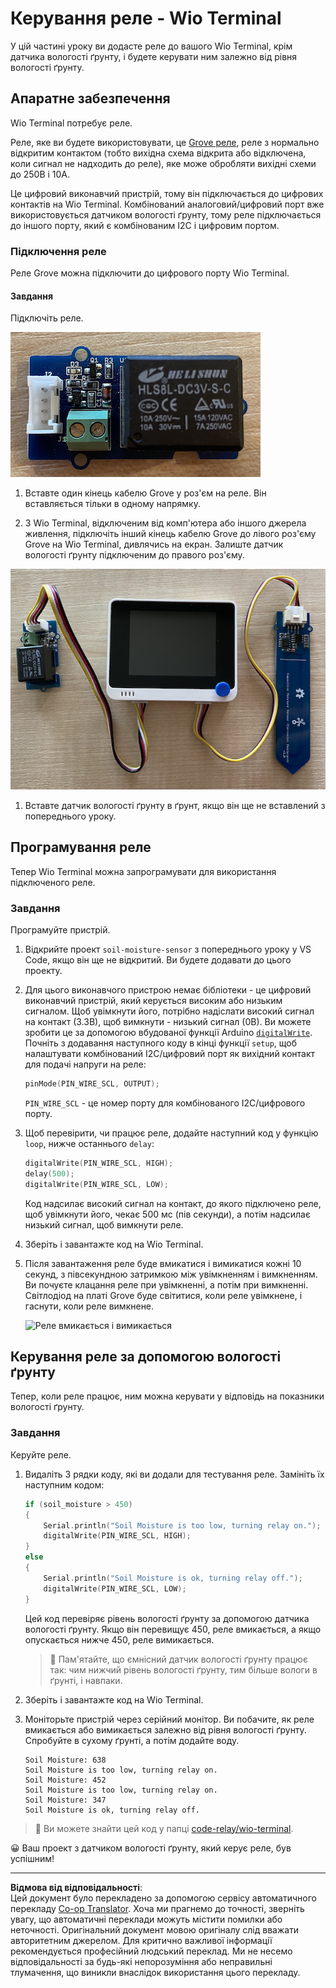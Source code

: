 <!--
CO_OP_TRANSLATOR_METADATA:
{
  "original_hash": "f3c5d8afa2ef6a0b425ef8ff20615cb4",
  "translation_date": "2025-08-28T18:17:02+00:00",
  "source_file": "2-farm/lessons/3-automated-plant-watering/wio-terminal-relay.md",
  "language_code": "uk"
}
-->
# Керування реле - Wio Terminal

У цій частині уроку ви додасте реле до вашого Wio Terminal, крім датчика вологості ґрунту, і будете керувати ним залежно від рівня вологості ґрунту.

## Апаратне забезпечення

Wio Terminal потребує реле.

Реле, яке ви будете використовувати, це [Grove реле](https://www.seeedstudio.com/Grove-Relay.html), реле з нормально відкритим контактом (тобто вихідна схема відкрита або відключена, коли сигнал не надходить до реле), яке може обробляти вихідні схеми до 250В і 10А.

Це цифровий виконавчий пристрій, тому він підключається до цифрових контактів на Wio Terminal. Комбінований аналоговий/цифровий порт вже використовується датчиком вологості ґрунту, тому реле підключається до іншого порту, який є комбінованим I2C і цифровим портом.

### Підключення реле

Реле Grove можна підключити до цифрового порту Wio Terminal.

#### Завдання

Підключіть реле.

![Реле Grove](../../../../../translated_images/grove-relay.d426958ca210fbd0fb7983d7edc069d46c73a8b0a099d94797bd756f7b6bb6be.uk.png)

1. Вставте один кінець кабелю Grove у роз'єм на реле. Він вставляється тільки в одному напрямку.

1. З Wio Terminal, відключеним від комп'ютера або іншого джерела живлення, підключіть інший кінець кабелю Grove до лівого роз'єму Grove на Wio Terminal, дивлячись на екран. Залиште датчик вологості ґрунту підключеним до правого роз'єму.

![Реле Grove підключене до лівого роз'єму, а датчик вологості ґрунту підключений до правого роз'єму](../../../../../translated_images/wio-relay-and-soil-moisture-sensor.ed722202d42babe0be5f4518cf13e8c2c81e8df21d37839266cbdb60cf30172d.uk.png)

1. Вставте датчик вологості ґрунту в ґрунт, якщо він ще не вставлений з попереднього уроку.

## Програмування реле

Тепер Wio Terminal можна запрограмувати для використання підключеного реле.

### Завдання

Програмуйте пристрій.

1. Відкрийте проект `soil-moisture-sensor` з попереднього уроку у VS Code, якщо він ще не відкритий. Ви будете додавати до цього проекту.

2. Для цього виконавчого пристрою немає бібліотеки - це цифровий виконавчий пристрій, який керується високим або низьким сигналом. Щоб увімкнути його, потрібно надіслати високий сигнал на контакт (3.3В), щоб вимкнути - низький сигнал (0В). Ви можете зробити це за допомогою вбудованої функції Arduino [`digitalWrite`](https://www.arduino.cc/reference/en/language/functions/digital-io/digitalwrite/). Почніть з додавання наступного коду в кінці функції `setup`, щоб налаштувати комбінований I2C/цифровий порт як вихідний контакт для подачі напруги на реле:

    ```cpp
    pinMode(PIN_WIRE_SCL, OUTPUT);
    ```

    `PIN_WIRE_SCL` - це номер порту для комбінованого I2C/цифрового порту.

1. Щоб перевірити, чи працює реле, додайте наступний код у функцію `loop`, нижче останнього `delay`:

    ```cpp
    digitalWrite(PIN_WIRE_SCL, HIGH);
    delay(500);
    digitalWrite(PIN_WIRE_SCL, LOW);
    ```

    Код надсилає високий сигнал на контакт, до якого підключено реле, щоб увімкнути його, чекає 500 мс (пів секунди), а потім надсилає низький сигнал, щоб вимкнути реле.

1. Зберіть і завантажте код на Wio Terminal.

1. Після завантаження реле буде вмикатися і вимикатися кожні 10 секунд, з півсекундною затримкою між увімкненням і вимкненням. Ви почуєте клацання реле при увімкненні, а потім при вимкненні. Світлодіод на платі Grove буде світитися, коли реле увімкнене, і гаснути, коли реле вимкнене.

    ![Реле вмикається і вимикається](../../../../../images/relay-turn-on-off.gif)

## Керування реле за допомогою вологості ґрунту

Тепер, коли реле працює, ним можна керувати у відповідь на показники вологості ґрунту.

### Завдання

Керуйте реле.

1. Видаліть 3 рядки коду, які ви додали для тестування реле. Замініть їх наступним кодом:

    ```cpp
    if (soil_moisture > 450)
    {
        Serial.println("Soil Moisture is too low, turning relay on.");
        digitalWrite(PIN_WIRE_SCL, HIGH);
    }
    else
    {
        Serial.println("Soil Moisture is ok, turning relay off.");
        digitalWrite(PIN_WIRE_SCL, LOW);
    }
    ```

    Цей код перевіряє рівень вологості ґрунту за допомогою датчика вологості ґрунту. Якщо він перевищує 450, реле вмикається, а якщо опускається нижче 450, реле вимикається.

    > 💁 Пам'ятайте, що ємнісний датчик вологості ґрунту працює так: чим нижчий рівень вологості ґрунту, тим більше вологи в ґрунті, і навпаки.

1. Зберіть і завантажте код на Wio Terminal.

1. Моніторьте пристрій через серійний монітор. Ви побачите, як реле вмикається або вимикається залежно від рівня вологості ґрунту. Спробуйте в сухому ґрунті, а потім додайте воду.

    ```output
    Soil Moisture: 638
    Soil Moisture is too low, turning relay on.
    Soil Moisture: 452
    Soil Moisture is too low, turning relay on.
    Soil Moisture: 347
    Soil Moisture is ok, turning relay off.
    ```

> 💁 Ви можете знайти цей код у папці [code-relay/wio-terminal](../../../../../2-farm/lessons/3-automated-plant-watering/code-relay/wio-terminal).

😀 Ваш проект з датчиком вологості ґрунту, який керує реле, був успішним!

---

**Відмова від відповідальності**:  
Цей документ було перекладено за допомогою сервісу автоматичного перекладу [Co-op Translator](https://github.com/Azure/co-op-translator). Хоча ми прагнемо до точності, зверніть увагу, що автоматичні переклади можуть містити помилки або неточності. Оригінальний документ мовою оригіналу слід вважати авторитетним джерелом. Для критично важливої інформації рекомендується професійний людський переклад. Ми не несемо відповідальності за будь-які непорозуміння або неправильні тлумачення, що виникли внаслідок використання цього перекладу.